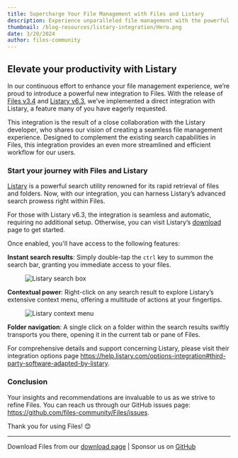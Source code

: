 ```yaml
---
title: Supercharge Your File Management with Files and Listary
description: Experience unparalleled file management with the powerful integration of Files and Listary.
thumbnail: /blog-resources/listary-integration/Hero.png
date: 3/20/2024
author: files-community
---
```


## Elevate your productivity with Listary

In our continuous effort to enhance your file management experience, we’re proud to introduce a powerful new integration to Files. With the release of [Files v3.4](/blog/posts/v3-4) and [Listary v6.3](https://help.listary.com/changelog#63078-may-6-2024), we’ve implemented a direct integration with Listary, a feature many of you have eagerly requested.

This integration is the result of a close collaboration with the Listary developer, who shares our vision of creating a seamless file management experience. Designed to complement the existing search capabilities in Files, this integration provides an even more streamlined and efficient workflow for our users.

### Start your journey with Files and Listary

[Listary](https://www.listary.com/) is a powerful search utility renowned for its rapid retrieval of files and folders. Now, with our integration, you can harness Listary’s advanced search prowess right within Files.

For those with Listary v6.3, the integration is seamless and automatic, requiring no additional setup. Otherwise, you can visit Listary’s [download](https://www.listary.com/download) page to get started.

Once enabled, you'll have access to the following features:

**Instant search results**: Simply double-tap the `ctrl` key to summon the search bar, granting you immediate access to your files.

<figure>
    <img src="/blog-resources/listary-integration/Listary.png" alt="Listary search box" />
</figure>

**Contextual power**: Right-click on any search result to explore Listary’s extensive context menu, offering a multitude of actions at your fingertips.

<figure>
    <img src="/blog-resources/listary-integration/ListaryMenu.png" alt="Listary context menu" />
</figure>

**Folder navigation**: A single click on a folder within the search results swiftly transports you there, opening it in the current tab or pane of Files.

For comprehensive details and support concerning Listary, please visit their integration options page https://help.listary.com/options-integration#third-party-software-adapted-by-listary.


### Conclusion

Your insights and recommendations are invaluable to us as we strive to refine Files. You can reach us through our GitHub issues page: https://github.com/files-community/Files/issues.

Thank you for using Files! 😊

---

Download Files from our [download page](/download/) | Sponsor us on [GitHub](https://github.com/sponsors/yaira2)
